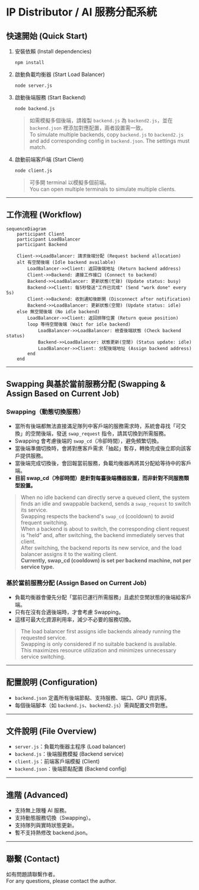 # IP Distributor / AI 服務分配系統

## 快速開始 (Quick Start)

1. 安裝依賴 (Install dependencies)

   ```
   npm install
   ```

2. 啟動負載均衡器 (Start Load Balancer)

   ```
   node server.js
   ```

3. 啟動後端服務 (Start Backend)

   ```
   node backend.js
   ```

   > 如需模擬多個後端，請複製 `backend.js` 為 `backend2.js`，並在 `backend.json` 裡添加對應配置，兩者設置需一致。  
   > To simulate multiple backends, copy `backend.js` to `backend2.js` and add corresponding config in `backend.json`. The settings must match.

4. 啟動前端客戶端 (Start Client)
   ```
   node client.js
   ```
   > 可多開 terminal 以模擬多個前端。  
   > You can open multiple terminals to simulate multiple clients.

---

## 工作流程 (Workflow)

```mermaid
sequenceDiagram
    participant Client
    participant LoadBalancer
    participant Backend

    Client->>LoadBalancer: 請求後端分配 (Request backend allocation)
    alt 有空閒後端 (Idle backend available)
        LoadBalancer->>Client: 返回後端地址 (Return backend address)
        Client->>Backend: 連接工作接口 (Connect to backend)
        Backend->>LoadBalancer: 更新狀態(忙碌) (Update status: busy)
        Backend->>Client: 每5秒發送"工作已完成" (Send "work done" every 5s)
        Client->>Backend: 收到通知後斷開 (Disconnect after notification)
        Backend->>LoadBalancer: 更新狀態(空閒) (Update status: idle)
    else 無空閒後端 (No idle backend)
        LoadBalancer->>Client: 返回排隊位置 (Return queue position)
        loop 等待空閒後端 (Wait for idle backend)
            LoadBalancer->>LoadBalancer: 檢查後端狀態 (Check backend status)
            Backend->>LoadBalancer: 狀態更新(空閒) (Status update: idle)
            LoadBalancer->>Client: 分配後端地址 (Assign backend address)
        end
    end
```

---

## Swapping 與基於當前服務分配 (Swapping & Assign Based on Current Job)

### Swapping（動態切換服務）

- 當所有後端都無法直接滿足隊列中客戶端的服務需求時，系統會尋找「可交換」的空閒後端，發送 `swap_request` 指令，請其切換到所需服務。
- Swapping 會考慮後端的 `swap_cd`（冷卻時間），避免頻繁切換。
- 當後端準備切換時，會將對應客戶需求「抽起」暫存，轉換完成後立即向該客戶提供服務。
- 當後端完成切換後，會回報當前服務，負載均衡器再將其分配給等待中的客戶端。
- **目前 swap_cd（冷卻時間）是針對每臺後端機器設置，而非針對不同服務類型設置。**

> When no idle backend can directly serve a queued client, the system finds an idle and swappable backend, sends a `swap_request` to switch its service.  
> Swapping respects the backend's `swap_cd` (cooldown) to avoid frequent switching.  
> When a backend is about to switch, the corresponding client request is "held" and, after switching, the backend immediately serves that client.  
> After switching, the backend reports its new service, and the load balancer assigns it to the waiting client.  
> **Currently, swap_cd (cooldown) is set per backend machine, not per service type.**

### 基於當前服務分配 (Assign Based on Current Job)

- 負載均衡器會優先分配「當前已運行所需服務」且處於空閒狀態的後端給客戶端。
- 只有在沒有合適後端時，才會考慮 Swapping。
- 這樣可最大化資源利用率，減少不必要的服務切換。

> The load balancer first assigns idle backends already running the requested service.  
> Swapping is only considered if no suitable backend is available.  
> This maximizes resource utilization and minimizes unnecessary service switching.

---

## 配置說明 (Configuration)

- `backend.json` 定義所有後端節點、支持服務、端口、GPU 資訊等。
- 每個後端腳本（如 `backend.js`、`backend2.js`）需與配置文件對應。

---

## 文件說明 (File Overview)

- `server.js`：負載均衡器主程序 (Load balancer)
- `backend.js`：後端服務模擬 (Backend service)
- `client.js`：前端客戶端模擬 (Client)
- `backend.json`：後端節點配置 (Backend config)

---

## 進階 (Advanced)

- 支持無上限種 AI 服務。
- 支持動態服務切換（Swapping）。
- 支持隊列與實時狀態更新。
- 暫不支持熱修改 backend.json。

---

## 聯繫 (Contact)

如有問題請聯繫作者。  
For any questions, please contact the author.
